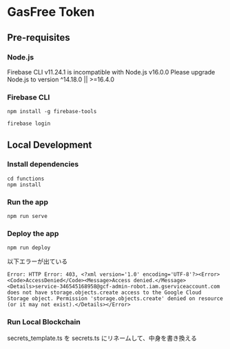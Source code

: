 # GasFree Token

## Pre-requisites

### Node.js

Firebase CLI v11.24.1 is incompatible with Node.js v16.0.0 Please upgrade Node.js to version ^14.18.0 || >=16.4.0

### Firebase CLI

```
npm install -g firebase-tools
```

```
firebase login
```

## Local Development

### Install dependencies

```
cd functions
npm install
```

### Run the app

```
npm run serve
```

### Deploy the app

```
npm run deploy
```

以下エラーが出ている

```
Error: HTTP Error: 403, <?xml version='1.0' encoding='UTF-8'?><Error><Code>AccessDenied</Code><Message>Access denied.</Message><Details>service-346545168958@gcf-admin-robot.iam.gserviceaccount.com does not have storage.objects.create access to the Google Cloud Storage object. Permission 'storage.objects.create' denied on resource (or it may not exist).</Details></Error>
```

### Run Local Blockchain

secrets_template.ts を secrets.ts にリネームして、中身を書き換える
